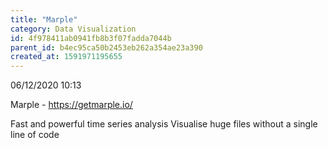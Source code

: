 ```yaml
---
title: "Marple"
category: Data Visualization
id: 4f978411ab0941fb8b3f07fadda7044b
parent_id: b4ec95ca50b2453eb262a354ae23a390
created_at: 1591971195655
---
```


06/12/2020 10:13

Marple - https://getmarple.io/

Fast and powerful time series analysis
Visualise huge files without a single line of code


    